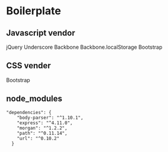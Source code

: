 # Boilerplate

## Javascript vendor
jQuery
Underscore
Backbone
Backbone.localStorage
Bootstrap

## CSS vender
Bootstrap

## node_modules
```
"dependencies": {
    "body-parser": "^1.10.1",
    "express": "^4.11.0",
    "morgan": "^1.2.2",
    "path": "^0.11.14",
    "url": "^0.10.2"
  }
```